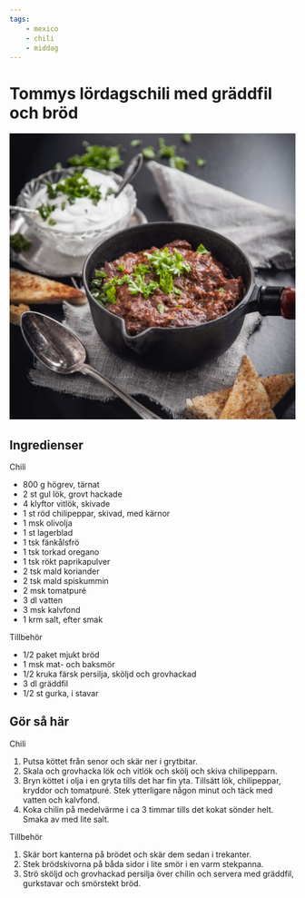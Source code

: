 ```yaml
---
tags:
    - mexico
    - chili
    - middag
---
```

# Tommys lördagschili med gräddfil och bröd

![image](./tommys-lördagschili-med-gräddfil-och-bröd.jpg)

## Ingredienser

Chili

- 800 g högrev, tärnat
- 2 st gul lök, grovt hackade
- 4 klyftor vitlök, skivade
- 1 st röd chilipeppar, skivad, med kärnor
- 1 msk olivolja
- 1 st lagerblad
- 1 tsk fänkålsfrö
- 1 tsk torkad oregano
- 1 tsk rökt paprikapulver
- 2 tsk mald koriander
- 2 tsk mald spiskummin
- 2 msk tomatpuré
- 3 dl vatten
- 3 msk kalvfond
- 1 krm salt, efter smak

Tillbehör

- 1/2 paket mjukt bröd
- 1 msk mat- och baksmör
- 1/2 kruka färsk persilja, sköljd och grovhackad
- 3 dl gräddfil
- 1/2 st gurka, i stavar

## Gör så här

Chili

1. Putsa köttet från senor och skär ner i grytbitar.
2. Skala och grovhacka lök och vitlök och skölj och skiva chilipepparn.
3. Bryn köttet i olja i en gryta tills det har fin yta. Tillsätt lök, chilipeppar, kryddor och tomatpuré. Stek ytterligare någon minut och täck med vatten och kalvfond.
4. Koka chilin på medelvärme i ca 3 timmar tills det kokat sönder helt. Smaka av med lite salt.

Tillbehör

1. Skär bort kanterna på brödet och skär dem sedan i trekanter.
2. Stek brödskivorna på båda sidor i lite smör i en varm stekpanna.
3. Strö sköljd och grovhackad persilja över chilin och servera med gräddfil, gurkstavar och smörstekt bröd.
